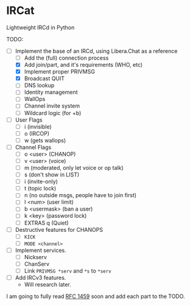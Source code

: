 # IRCat

Lightweight IRCd in Python

TODO:
- [ ] Implement the base of an IRCd, using Libera.Chat as a reference
   -  [ ] Add the (full) connection process
   -  [x] Add join/part, and it's requirements (WHO, etc)
   -  [x] Implement proper PRIVMSG
   -  [x] Broadcast QUIT
   -  [ ] DNS lookup
   -  [ ] Identity management
   -  [ ] WallOps
   -  [ ] Channel invite system
   -  [ ] Wildcard logic (for +b)
-  [ ] User Flags
   -  [ ] i (invisible)
   -  [ ] o (IRCOP)
   -  [ ] w (gets wallops)
-  [ ] Channel Flags
   -  [ ] o \<user\> (CHANOP)
   -  [ ] v \<user\> (voice)
   -  [ ] m (moderated, only let voice or op talk)
   -  [ ] s (don't show in LIST)
   -  [ ] i (invite-only)
   -  [ ] t (topic lock)
   -  [ ] n (no outside msgs, people have to join first)
   -  [ ] l \<num\> (user limit)
   -  [ ] b \<usermask\> (ban a user)
   -  [ ] k \<key\> (password lock)
   -  [ ] EXTRAS q (Quiet)
- [ ] Destructive features for CHANOPS
   -  [ ] `KICK`
   -  [ ] `MODE <channel>`
- [ ] Implement services.
   -  [ ] Nickserv
   -  [ ] ChanServ
   -  [ ] Link `PRIVMSG *serv` and `*s` to `*serv`
- [ ] Add IRCv3 features.
   -  Will research later.

I am going to fully read [RFC 1459](https://datatracker.ietf.org/doc/html/rfc1459) soon and add each part to the TODO.